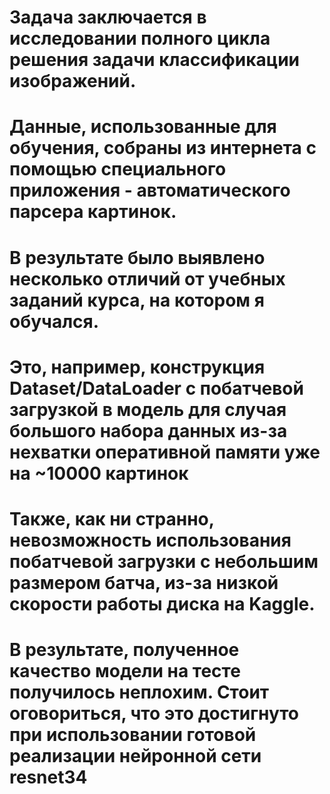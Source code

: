 # Задача заключается в исследовании полного цикла решения задачи классификации изображений. 
# Данные, использованные для обучения, собраны из интернета с помощью специального приложения - автоматического парсера картинок.
# В результате было выявлено несколько отличий от учебных заданий курса, на котором я обучался. 
# Это, например, конструкция Dataset/DataLoader с побатчевой загрузкой в модель для случая большого набора данных из-за нехватки оперативной памяти уже на ~10000 картинок
# Также, как ни странно, невозможность использования побатчевой загрузки с небольшим размером батча, из-за низкой скорости работы диска на Kaggle.
# В результате, полученное качество модели на тесте получилось неплохим. Стоит оговориться, что это достигнуто при использовании готовой реализации нейронной сети resnet34

